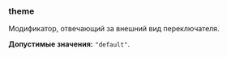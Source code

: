 ### theme

Модификатор, отвечающий за внешний вид переключателя.

**Допустимые значения:** `"default"`.